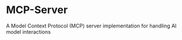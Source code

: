 # MCP-Server
A Model Context Protocol (MCP) server implementation for handling AI model interactions
